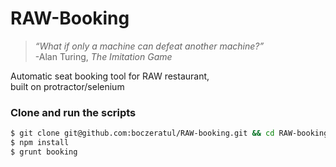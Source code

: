 # RAW-Booking

> *“What if only a machine can defeat another machine?”*  
> -Alan Turing, _The Imitation Game_

Automatic seat booking tool for RAW restaurant,  
built on protractor/selenium

### Clone and run the scripts
```bash
$ git clone git@github.com:boczeratul/RAW-booking.git && cd RAW-booking
$ npm install
$ grunt booking
```
